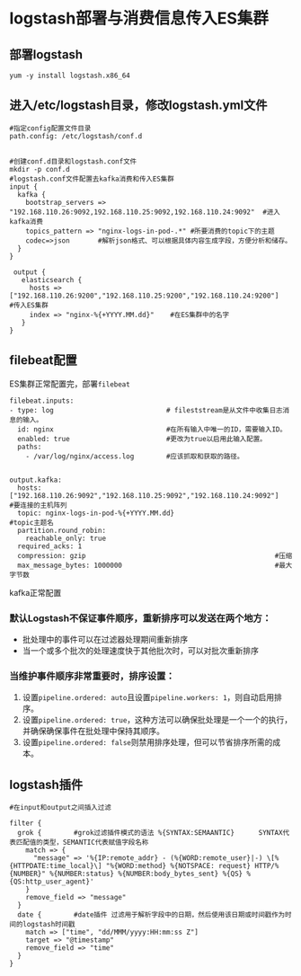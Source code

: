# logstash部署与消费信息传入ES集群

## 部署logstash

```shell
yum -y install logstash.x86_64
```

## 进入/etc/logstash目录，修改logstash.yml文件

```shell
#指定config配置文件目录
path.config: /etc/logstash/conf.d           


#创建conf.d目录和logstash.conf文件
mkdir -p conf.d
#logstash.conf文件配置去kafka消费和传入ES集群
input {
  kafka {
    bootstrap_servers => "192.168.110.26:9092,192.168.110.25:9092,192.168.110.24:9092"  #进入kafka消费
    topics_pattern => "nginx-logs-in-pod-.*" #所要消费的topic下的主题
    codec=>json       #解析json格式、可以根据具体内容生成字段，方便分析和储存。
  }
}

 output {
   elasticsearch {
     hosts => ["192.168.110.26:9200","192.168.110.25:9200","192.168.110.24:9200"]   #传入ES集群
     index => "nginx-%{+YYYY.MM.dd}"    #在ES集群中的名字
   }
}
```

## filebeat配置

ES集群正常配置完，部署`filebeat`

```shell
filebeat.inputs:
- type: log                            # fileststream是从文件中收集日志消息的输入。
  id: nginx                            #在所有输入中唯一的ID，需要输入ID。
  enabled: true                        #更改为true以启用此输入配置。
  paths:
    - /var/log/nginx/access.log        #应该抓取和获取的路径。
    
 
output.kafka:
  hosts: ["192.168.110.26:9092","192.168.110.25:9092","192.168.110.24:9092"]    #要连接的主机阵列
  topic: nginx-logs-in-pod-%{+YYYY.MM.dd}                         #topic主题名
  partition.round_robin:
    reachable_only: true
  required_acks: 1
  compression: gzip                                               #压缩
  max_message_bytes: 1000000                                      #最大字节数
```

kafka正常配置



### 默认Logstash不保证事件顺序，重新排序可以发送在两个地方：

- 批处理中的事件可以在过滤器处理期间重新排序
- 当一个或多个批次的处理速度快于其他批次时，可以对批次重新排序

### 当维护事件顺序非常重要时，排序设置：

1. 设置`pipeline.ordered: auto`且设置`pipeline.workers: 1`，则自动启用排序。
2. 设置`pipeline.ordered: true`，这种方法可以确保批处理是一个一个的执行，并确保确保事件在批处理中保持其顺序。
3. 设置`pipeline.ordered: false`则禁用排序处理，但可以节省排序所需的成本。

## logstash插件

```shell
#在input和output之间插入过滤

filter {        
  grok {        #grok过滤插件模式的语法 %{SYNTAX:SEMAANTIC}      SYNTAX代表匹配值的类型，SEMANTIC代表赋值字段名称     
    match => {
      "message" => '%{IP:remote_addr} - (%{WORD:remote_user}|-) \[%{HTTPDATE:time_local}\] "%{WORD:method} %{NOTSPACE: request} HTTP/%{NUMBER}" %{NUMBER:status} %{NUMBER:body_bytes_sent} %{QS} %{QS:http_user_agent}'
    }
    remove_field => "message"
  }
  date {        #date插件 过滤用于解析字段中的日期，然后使用该日期或时间戳作为时间的logstash时间戳
    match => ["time", "dd/MMM/yyyy:HH:mm:ss Z"]
    target => "@timestamp"
    remove_field => "time"
  }
}
```



